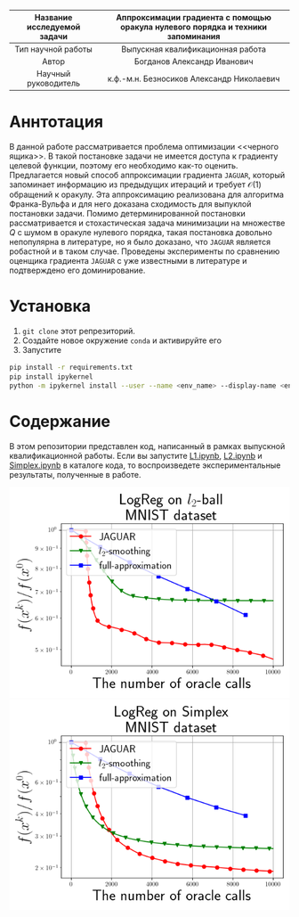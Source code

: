 | Название исследуемой задачи | Аппроксимации градиента с помощью оракула нулевого порядка и техники запоминания |
| :---: | :---: |
| Тип научной работы | Выпускная квалификационная работа |
| Автор | Богданов Александр Иванович |
| Научный руководитель | к.ф.-м.н. Безносиков Александр Николаевич |

# Аннтотация

В данной работе рассматривается проблема оптимизации <<черного ящика>>. В такой постановке задачи не имеется доступа к градиенту целевой функции, поэтому его необходимо как-то оценить. Предлагается новый способ аппроксимации градиента $\texttt{JAGUAR}$, который запоминает информацию из предыдущих итераций и требует $\mathcal{O}(1)$ обращений к оракулу. Эта аппроксимацию реализована для алгоритма Франка-Вульфа и для него доказана сходимость для выпуклой постановки задачи. Помимо детерминированной постановки рассматривается и стохастическая задача минимизации на множестве $Q$ с шумом в оракуле нулевого порядка, такая постановка довольно непопулярна в литературе, но я было доказано, что $\texttt{JAGUAR}$ является робастной и в таком случае. Проведены эксперименты по сравнению оценщика градиента $\texttt{JAGUAR}$ с уже известными в литературе и подтверждено его доминирование.

# Установка

1. `git clone` этот репрезиторий.
2. Создайте новое окружение `conda` и активируйте его
3. Запустите 
```bash
pip install -r requirements.txt
pip install ipykernel
python -m ipykernel install --user --name <env_name> --display-name <env_name>
```

# Содержание

В этом репозитории представлен код, написанный в рамках выпускной квалификационной работы. Если вы запустите [L1.ipynb](https://github.com/intsystems/Bogdanov-BS-Thesis/blob/main/code/experiments/L1.ipynb), [L2.ipynb](https://github.com/intsystems/Bogdanov-BS-Thesis/blob/main/code/experiments/L2.ipynb) и [Simplex.ipynb](https://github.com/intsystems/Bogdanov-BS-Thesis/blob/main/code/experiments/Simplex.ipynb) в каталоге кода, то воспроизведете экспериментальные результаты, полученные в работе.  

![JAGUAR](./figures/None_stochastics_FW_LogReg_L2_MNIST.png)
![JAGUAR](./figures/None_stochastics_FW_LogReg_Simplex_MNIST.png)
